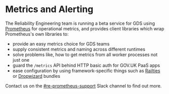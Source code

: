 # Metrics and Alerting

The Reliability Engineering team is running a beta service for GDS using [Prometheus](https://prometheus.io/) for operational metrics, and provides client libraries which wrap Prometheus's own libraries to:

- provide an easy metrics choice for GDS teams
- supply consistent metrics and naming across different runtimes
- solve problems like, how to get metrics from all worker processes not just one
- guard the `/metrics` API behind HTTP basic auth for GOV.UK PaaS apps
- ease configuration by using framework-specific things such as [Railties](https://github.com/rails/rails/tree/master/railties) or [Dropwizard](https://www.dropwizard.io/1.3.2/docs/) bundles

Contact us on the [#re-prometheus-support][] Slack channel to find out more.

[#re-prometheus-support]: https://gds.slack.com/messages/re-prometheus-support
